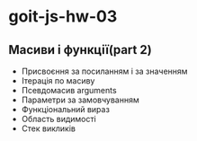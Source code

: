 # goit-js-hw-03

## Масиви і функції(part 2)

- Присвоєння за посиланням і за значенням
- Ітерація по масиву
- Псевдомасив arguments
- Параметри за замовчуванням
- Функціональний вираз
- Область видимості
- Стек викликів
